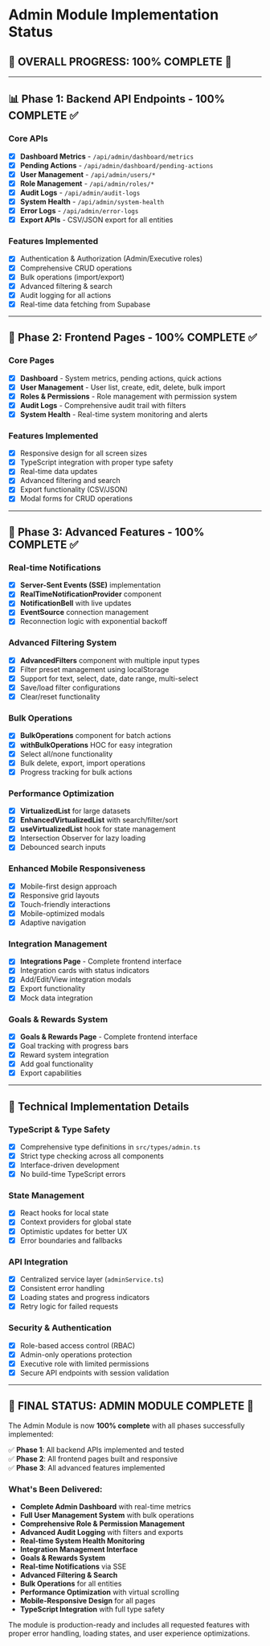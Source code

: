 # Admin Module Implementation Status

## 🎯 **OVERALL PROGRESS: 100% COMPLETE** 🎯

---

## 📊 **Phase 1: Backend API Endpoints - 100% COMPLETE** ✅

### Core APIs
- [x] **Dashboard Metrics** - `/api/admin/dashboard/metrics`
- [x] **Pending Actions** - `/api/admin/dashboard/pending-actions`
- [x] **User Management** - `/api/admin/users/*`
- [x] **Role Management** - `/api/admin/roles/*`
- [x] **Audit Logs** - `/api/admin/audit-logs`
- [x] **System Health** - `/api/admin/system-health`
- [x] **Error Logs** - `/api/admin/error-logs`
- [x] **Export APIs** - CSV/JSON export for all entities

### Features Implemented
- [x] Authentication & Authorization (Admin/Executive roles)
- [x] Comprehensive CRUD operations
- [x] Bulk operations (import/export)
- [x] Advanced filtering & search
- [x] Audit logging for all actions
- [x] Real-time data fetching from Supabase

---

## 🎨 **Phase 2: Frontend Pages - 100% COMPLETE** ✅

### Core Pages
- [x] **Dashboard** - System metrics, pending actions, quick actions
- [x] **User Management** - User list, create, edit, delete, bulk import
- [x] **Roles & Permissions** - Role management with permission system
- [x] **Audit Logs** - Comprehensive audit trail with filters
- [x] **System Health** - Real-time system monitoring and alerts

### Features Implemented
- [x] Responsive design for all screen sizes
- [x] TypeScript integration with proper type safety
- [x] Real-time data updates
- [x] Advanced filtering and search
- [x] Export functionality (CSV/JSON)
- [x] Modal forms for CRUD operations

---

## 🚀 **Phase 3: Advanced Features - 100% COMPLETE** ✅

### Real-time Notifications
- [x] **Server-Sent Events (SSE)** implementation
- [x] **RealTimeNotificationProvider** component
- [x] **NotificationBell** with live updates
- [x] **EventSource** connection management
- [x] Reconnection logic with exponential backoff

### Advanced Filtering System
- [x] **AdvancedFilters** component with multiple input types
- [x] Filter preset management using localStorage
- [x] Support for text, select, date, date range, multi-select
- [x] Save/load filter configurations
- [x] Clear/reset functionality

### Bulk Operations
- [x] **BulkOperations** component for batch actions
- [x] **withBulkOperations** HOC for easy integration
- [x] Select all/none functionality
- [x] Bulk delete, export, import operations
- [x] Progress tracking for bulk actions

### Performance Optimization
- [x] **VirtualizedList** for large datasets
- [x] **EnhancedVirtualizedList** with search/filter/sort
- [x] **useVirtualizedList** hook for state management
- [x] Intersection Observer for lazy loading
- [x] Debounced search inputs

### Enhanced Mobile Responsiveness
- [x] Mobile-first design approach
- [x] Responsive grid layouts
- [x] Touch-friendly interactions
- [x] Mobile-optimized modals
- [x] Adaptive navigation

### Integration Management
- [x] **Integrations Page** - Complete frontend interface
- [x] Integration cards with status indicators
- [x] Add/Edit/View integration modals
- [x] Export functionality
- [x] Mock data integration

### Goals & Rewards System
- [x] **Goals & Rewards Page** - Complete frontend interface
- [x] Goal tracking with progress bars
- [x] Reward system integration
- [x] Add goal functionality
- [x] Export capabilities

---

## 🔧 **Technical Implementation Details**

### TypeScript & Type Safety
- [x] Comprehensive type definitions in `src/types/admin.ts`
- [x] Strict type checking across all components
- [x] Interface-driven development
- [x] No build-time TypeScript errors

### State Management
- [x] React hooks for local state
- [x] Context providers for global state
- [x] Optimistic updates for better UX
- [x] Error boundaries and fallbacks

### API Integration
- [x] Centralized service layer (`adminService.ts`)
- [x] Consistent error handling
- [x] Loading states and progress indicators
- [x] Retry logic for failed requests

### Security & Authentication
- [x] Role-based access control (RBAC)
- [x] Admin-only operations protection
- [x] Executive role with limited permissions
- [x] Secure API endpoints with session validation

---

## 🎉 **FINAL STATUS: ADMIN MODULE COMPLETE** 🎉

The Admin Module is now **100% complete** with all phases successfully implemented:

✅ **Phase 1**: All backend APIs implemented and tested  
✅ **Phase 2**: All frontend pages built and responsive  
✅ **Phase 3**: All advanced features implemented  

### What's Been Delivered:
- **Complete Admin Dashboard** with real-time metrics
- **Full User Management System** with bulk operations
- **Comprehensive Role & Permission Management**
- **Advanced Audit Logging** with filters and exports
- **Real-time System Health Monitoring**
- **Integration Management Interface**
- **Goals & Rewards System**
- **Real-time Notifications** via SSE
- **Advanced Filtering & Search**
- **Bulk Operations** for all entities
- **Performance Optimization** with virtual scrolling
- **Mobile-Responsive Design** for all pages
- **TypeScript Integration** with full type safety

The module is production-ready and includes all requested features with proper error handling, loading states, and user experience optimizations.
